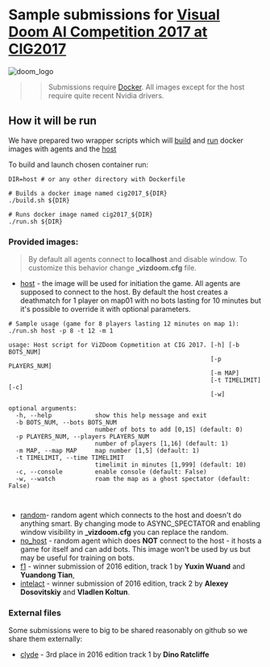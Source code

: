 
# Sample submissions for [Visual Doom AI Competition 2017 at CIG2017](http://vizdoom.cs.put.edu.pl/competition-cig-2017)
![doom_logo](https://upload.wikimedia.org/wikipedia/it/d/dd/Logo_doom.png)
>> Submissions require [Docker](https://www.docker.com/). All images except for the host require quite recent Nvidia drivers.
## How it will be run
We have prepared two wrapper scripts which will [build](build.sh) and [run](run.sh) docker images with agents and the [host](host)

To build and launch chosen container run:
```
DIR=host # or any other directory with Dockerfile

# Builds a docker image named cig2017_${DIR}
./build.sh ${DIR} 

# Runs docker image named cig2017_${DIR}
./run.sh ${DIR}
```

### Provided images:
> By default all agents connect to **localhost** and disable window. To customize this behavior change **_vizdoom.cfg** file.

* [host](host) - the image will be used for initiation the game. All agents are supposed to connect to the host. By default the host creates a deathmatch for 1 player on map01 with no bots lasting for 10 minutes but it's possible to override it with optional parameters.

```
# Sample usage (game for 8 players lasting 12 minutes on map 1):
./run.sh host -p 8 -t 12 -m 1

usage: Host script for ViZDoom Copmetition at CIG 2017. [-h] [-b BOTS_NUM]
                                                        [-p PLAYERS_NUM]
                                                        [-m MAP]
                                                        [-t TIMELIMIT] [-c]
                                                        [-w]

optional arguments:
  -h, --help            show this help message and exit
  -b BOTS_NUM, --bots BOTS_NUM
                        number of bots to add [0,15] (default: 0)
  -p PLAYERS_NUM, --players PLAYERS_NUM
                        number of players [1,16] (default: 1)
  -m MAP, --map MAP     map number [1,5] (default: 1)
  -t TIMELIMIT, --time TIMELIMIT
                        timelimit in minutes [1,999] (default: 10)
  -c, --console         enable console (default: False)
  -w, --watch           roam the map as a ghost spectator (default: False)

  

```


* [random](random)- random agent which connects to the host and doesn't do anything smart. By changing mode to ASYNC_SPECTATOR and enabling window visibility in **_vizdoom.cfg** you can replace the random.
* [no_host](no_host) - random agent which does **NOT** connect to the host - it hosts a game for itself and can add bots. This image won't be used by us but may be useful for training on bots.
* [f1](f1) - winner submission of 2016 edition, track 1 by **Yuxin Wuand** and **Yuandong Tian**,
* [intelact](intelact) - winner submission of 2016 edition, track 2  by **Alexey Dosovitskiy** and **Vladlen Koltun**.

### External files
Some submissions were to big to be shared reasonably on github so we share them externally:
* [clyde](https://www.dropbox.com/sh/63pe04af95gi6c3/AACdhsbj1TLwKuV1NkcsPfLsa) - 3rd place in 2016 edition track 1 by **Dino Ratcliffe**

